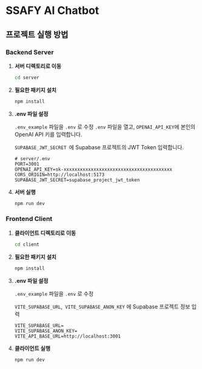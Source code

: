 # SSAFY AI Chatbot

## 프로젝트 실행 방법

### Backend Server

1.  **서버 디렉토리로 이동**

    ```bash
    cd server
    ```

2.  **필요한 패키지 설치**

    ```bash
    npm install
    ```

3. **.env 파일 설정**

   `.env_example` 파일을 `.env` 로 수정
   `.env` 파일을 열고, `OPENAI_API_KEY`에 본인의 OpenAI API 키를 입력합니다.

   `SUPABASE_JWT_SECRET `에 Supabase 프로젝트의 JWT Token 입력합니다.

   ```
   # server/.env
   PORT=3001
   OPENAI_API_KEY=sk-xxxxxxxxxxxxxxxxxxxxxxxxxxxxxxxxxxxxxxxx
   CORS_ORIGIN=http://localhost:5173
   SUPABASE_JWT_SECRET=supabase_project_jwt_token
   ```

4.  **서버 실행**

    ```bash
    npm run dev
    ```

### Frontend Client

1.  **클라이언트 디렉토리로 이동**

    ```bash
    cd client
    ```

2.  **필요한 패키지 설치**

    ```bash
    npm install
    ```

3.  **.env 파일 설정**

    `.env_example` 파일을 `.env` 로 수정
    
    `VITE_SUPABASE_URL`,` VITE_SUPABASE_ANON_KEY` 에 Supabase 프로젝트 정보 입력 
    
    ```
    VITE_SUPABASE_URL=
    VITE_SUPABASE_ANON_KEY=
    VITE_API_BASE_URL=http://localhost:3001
    ```
    
    


4.  **클라이언트 실행**

    ```bash
    npm run dev
    ```
